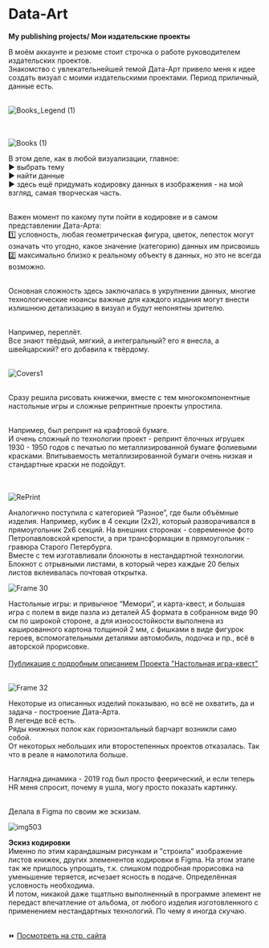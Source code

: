# Data-Art
**My publishing projects/ Мои издательские проекты**

В моём аккаунте и резюме стоит строчка о работе руководителем издательских проектов.<br>
Знакомство с увлекательнейшей темой Дата-Арт привело меня к идее создать визуал с моими издательскими проектами. 
Период приличный, данные есть.<br><br>

![Books_Legend (1)](https://github.com/user-attachments/assets/751d44d0-810d-44b5-8c98-41317db2f955)

<br><br>
![Books (1)](https://github.com/user-attachments/assets/42307624-12d8-46b5-9a65-d3f267f9fd0c)


В этом деле, как в любой визуализации, главное:<br>
▶️ выбрать тему<br>
▶️ найти данные<br>
▶️ здесь ещё придумать кодировку данных в изображения - на мой взгляд, самая творческая часть.<br><br>

Важен момент по какому пути пойти в кодировке и в самом представлении Дата-Арта:<br>
1️⃣ условность, любая геометрическая фигура, цветок, лепесток могут означать что угодно, 
какое значение (категорию) данных им присвоишь<br>
2️⃣ максимально близко к реальному объекту в данных, но это не всегда возможно.<br><br>

Основная сложность здесь заключалась в укрупнении данных, многие технологические нюансы 
важные для каждого издания могут внести излишнюю детализацию в визуал и будут непонятны зрителю. <br><br>

Например, переплёт. <br>
Все знают твёрдый, мягкий, а интегральный? его я внесла, а швейцарский? его добавила к твёрдому. <br><br>

![Covers1](https://github.com/user-attachments/assets/af49ac32-1285-4328-957f-02ccdc8073a8)
<br><br>

Сразу решила рисовать книжечки, вместе с тем многокомпонентные настольные игры и сложные репринтные проекты упростила. <br><br>

Например, был репринт на крафтовой бумаге. <br>
И очень сложный по технологии проект - репринт ёлочных игрушек 1930 - 1950 годов  с печатью по металлизированной бумаге фолиевыми красками. Впитываемость металлизированной бумаги очень низкая и стандартные краски не подойдут.<br><br> 
<br>

![RePrint](https://github.com/user-attachments/assets/b4297da9-5b90-4c2b-b053-5bcf65522eb9)
<br>

Аналогично поступила с категорией “Разное”, где были объёмные изделия. Например, кубик в 4 секции (2х2), который разворачивался в прямоугольник 2х6 секций. На внешних сторонах - современное фото Петропавловской крепости, а при трансформации в прямоугольник - гравюра Старого Петербурга.<br>
Вместе с тем изготавливали блокноты в нестандартной технологии.<br>
Блокнот с отрывными листами, в который через каждые 20 белых листов вклеивалась почтовая открытка.
<br>

![Frame 30](https://github.com/user-attachments/assets/62a50485-4b7b-43d8-810f-b6cf89ed808c)
<br>

Настольные игры: и привычное “Мемори”, и карта-квест, и большая игра с полем в виде пазла из деталей А5 формата в собранном виде 90 см по широкой стороне, а для износостойкости выполнена из кашированного картона толщиной 2 мм, с фишками в виде фигурок героев, вспомогательными деталями автомобиль, лодочка и пр., всё в авторской прорисовке.<br>
<br> [Публикация с подробным описанием Проекта "Настольная игра-квест"](https://hhhhhhhhl.livejournal.com/329682.html?ysclid=m73fefxe6i107034960)<br><br>

![Frame 32](https://github.com/user-attachments/assets/e4f04c6f-10af-4f17-b525-22b41f6341fb)
<br>


Некоторые из описанных изделий показываю, но всё не охватить, да и задача - построение Дата-Арта.<br>
В легенде всё есть.<br>
Ряды книжных полок как горизонтальный барчарт возникли само собой.<br>
От некоторых небольших или второстепенных проектов отказалась. Так что в реале я намолотила больше.<br><br>

Наглядна динамика - 2019 год был просто феерический, и если теперь HR меня спросит, почему я ушла, могу просто показать картинку.<br><br>


Делала в Figma по своим же эскизам.<br>

![img503](https://github.com/user-attachments/assets/4e925d6a-6ed9-4026-89e8-5458421c4082)
<br>


**Эскиз кодировки**<br>
Именно по этим карандашным рисункам и "строила" изображение листов книжек, других элеменентов кодировки в Figma.
На этом этапе так же пришлось упрощать, т.к. слишком подробная прорисовка на уменьшение теряется, исчезает ясность в подаче.
Определённая условность необходима. <br>
И потом, никакой даже тщатльно выполненный в программе элемент не передаст впечатление от альбома, от любого изделия изготовленного с применением нестандартных технологий. По чему я иногда скучаю.
<br><br>

⏩ [Посмотреть на стр. сайта](https://elenatratsevskaya.github.io/Data-Art/)<br>





